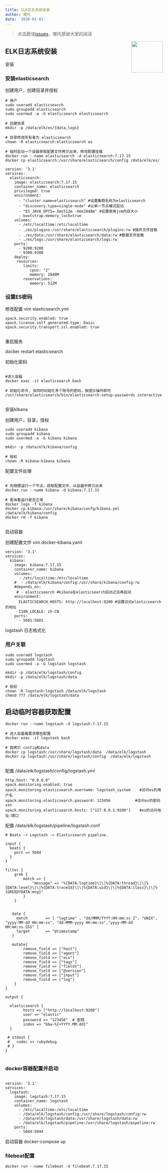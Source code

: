 ```yaml
---
title: ELK日志系统安装
author: 哪吒
date: '2020-01-01'
---
```


> 点击勘误[issues](https://github.com/webVueBlog/JavaPlusDoc/issues)，哪吒感谢大家的阅读

<img align="right" width="100" src="https://cdn.jsdelivr.net/gh/YunYouJun/yun/images/yun-alpha-compressed.png">

## ELK日志系统安装

安装

### 安装elasticsearch

创建用户，创建目录并授权

```shell
# 用户
sudo useradd elasticsearch
sudo groupadd elasticsearch 
sudo usermod -a -G elasticsearch elasticsearch

# 创建目录
mkdir -p /data/elk/es/{data,logs}

# 目录修改所有者为 elasticsearch
chown -R elasticsearch:elasticsearch es

# 临时启动一个容器获取配置文件拷贝出来，修改配置挂载
docker run --name elasticsearch -d elasticsearch:7.17.15
docker cp elasticsearch:/usr/share/elasticsearch/config /data/elk/es/

```

```shell
version: '3.1'
services:
  elasticsearch:
    image: elasticsearch:7.17.15
    container_name: elasticsearch
    privileged: true
    environment:
      - "cluster.name=elasticsearch" #设置集群名称为elasticsearch
      - "discovery.type=single-node" #以单一节点模式启动
      - "ES_JAVA_OPTS=-Xms512m -Xmx2048m" #设置使用jvm内存大小
      - bootstrap.memory_lock=true
    volumes:
      - /etc/localtime:/etc/localtime
      - ./es/plugins:/usr/share/elasticsearch/plugins:rw #插件文件挂载
      - ./es/data:/usr/share/elasticsearch/data:rw #数据文件挂载
      - ./es/logs:/usr/share/elasticsearch/logs:rw
    ports:
      - 9200:9200
      - 9300:9300
    deploy:
     resources:
        limits:
           cpus: "2"
           memory: 2048M
        reservations:
           memory: 512M

```

### 设置ES密码

修改配置 vim elasticsearch.yml

```shell
xpack.security.enabled: true
xpack.license.self_generated.type: basic
xpack.security.transport.ssl.enabled: true


```

重启服务

docker restart elasticsearch

初始化密码

```shell

#进入容器
docker exec -it elasticsearch bash

# 初始化命令, 会同时初始化多个账号的密码，按提示操作即可
/usr/share/elasticsearch/bin/elasticsearch-setup-passwords interactive


```

安装kibana

创建用户，目录，授权

```shell
sudo useradd kibana
sudo groupadd kibana 
sudo usermod -a -G kibana kibana

mkdir -p /data/elk/kibana/config

# 授权 
chown -R kibana:kibana kibana 

```

配置文件处理

```shell

# 先随便运行一个节点，获取配置文件，从容器中拷贝出来
docker run --name kibana -d kibana:7.17.15

# 查询看运行是否正常 
docker logs -f kibana  
docker cp kibana:/usr/share/kibana/confg/kibana.yml /data/elk/kibana/config
docker rm -f kibana


```

启动容器

创建配置文件 vim docker-kibana.yaml

```shell
version: '3.1'
services:
  kibana:
    image: kibana:7.17.15
    container_name: kibana
    volumes:
      - /etc/localtime:/etc/localtime
    #  - /data/elk/kibana/config:/usr/share/kibana/config:rw
    #depends_on: 
     # - elasticsearch #kibana在elasticsearch启动之后再启动
    environment:
      ELASTICSEARCH_HOSTS: http://localhost:9200 #设置访问elasticsearch的地址
      I18N_LOCALE: zh-CN
    ports:
      - 5601:5601

```

logstash 日志格式化

### 用户关联

```shell
sudo useradd logstash
sudo groupadd logstash 
sudo usermod -a -G logstash logstash

mkdir -p /data/elk/logstash/config
mkdir -p /data/elk/logstash/data

# 授权 
chown -R logstash:logstash /data/elk/logstash 
chmod 777 /data/elk/logstash/data

```

## 启动临时容器获取配置

```shell
docker run --name logstash -d logstash:7.17.15

# 进入容器看需求哪些配置
docker exec -it logstash bash

# 我拷贝 config和data
docker cp logstash:/usr/share/logstash/data  /data/elk/logstash
docker cp logstash:/usr/share/logstash/config  /data/elk/logstash


```

配置 /data/elk/logstash/config/logstash.yml

```shell
http.host: "0.0.0.0"
xpack.monitoring.enabled: true
xpack.monitoring.elasticsearch.username: logstash_system    #访问es的用户名
xpack.monitoring.elasticsearch.password: 123456           #访问es的密码 xxx
xpack.monitoring.elasticsearch.hosts: ["127.0.0.1:9200"]    #es的访问地址:端口

```

配置 /data/elk/logstash/pipeline/logstash.conf

```shell
# Beats -> Logstash -> Elasticsearch pipeline.

input {
  beats {
    port => 5044
  }
}

filter {
    grok {
        match => {
            "message" => "%{DATA:logtime}\|\|%{DATA:thread}\|\|%{DATA:level}\|\|%{DATA:traceId}\|\|%{DATA:uid}\|\|%{DATA:class}\|\|%{GREEDYDATA:msg}"
        }
    }


   date {
     match        => [ "logtime" , "dd/MMM/YYYY:HH:mm:ss Z", "UNIX", "yyyy-MM-dd HH:mm:ss", "dd-MMM-yyyy HH:mm:ss","yyyy-MM-dd HH:mm:ss.SSS" ]
     target       => "@timestamp"
   }

   mutate{
        remove_field => ["host"]
        remove_field => ["agent"]
        remove_field => ["ecs"]
        remove_field => ["tags"]
        remove_field => ["fields"]
        remove_field => ["@version"]
        remove_field => ["input"]
        remove_field => ["log"]
    }
}

output {

  elasticsearch {
        hosts => ["http://localhost:9200"]
        user => "elastic"
        password => "123456"  # 密钥 
        index => "bbw-%{+YYYY.MM.dd}"
  }

 # stdout {
 #   codec => rubydebug
 # }
}


```

### docker容器配置并启动

```shell

version: '3.1'
services:
  logstash:
    image: logstash:7.17.15
    container_name: logstash
    volumes:
      - /etc/localtime:/etc/localtime
      - /data/elk/logstash/config:/usr/share/logstash/config:rw
      - /data/elk/logstash/data:/usr/share/logstash/data:rw
      - /data/elk/logstash/pipeline:/usr/share/logstash/pipeline:rw
    ports:
      - 5044:5044

```

启动容器 docker-compose up

### filebeat配置

```shell
docker run --name filebeat -d filebeat:7.17.15


```










